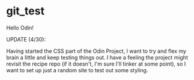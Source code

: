 # git_test
Hello Odin!

UPDATE (4/30):

Having started the CSS part of the Odin Project, I want to try and flex my brain a little and keep testing things out. I have a feeling the project might revisit the recipe repo (if it doesn't, I'm sure I'll tinker at some point), so I want to set up just a random site to test out some styling.